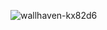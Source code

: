 ![wallhaven-kx82d6](https://user-images.githubusercontent.com/125189471/226097582-4571e966-e46a-4c83-afa9-c4123e008bc7.png)
